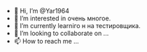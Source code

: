 - 👋 Hi, I’m @Yar1964
- 👀 I’m interested in  очень многое.
- 🌱 I’m currently learniго  н  на тестировщика.
- 💞️ I’m looking to collaborate on ...
- 📫 How to reach me ...

<!---
Yar1964/Yar1964 is a ✨ special ✨ repository because its `README.md` (this file) appears on your GitHub profile.
You can click the Preview link to take a look at your changes.
--->
